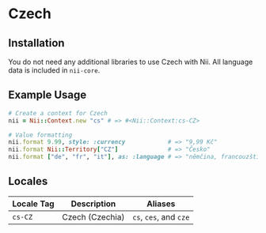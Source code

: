 <!-- This file has been generated. Source: languages/_template.md.erb -->

# Czech

## Installation

You do not need any additional libraries to use Czech with Nii.
All language data is included in `nii-core`.

## Example Usage

``` ruby
# Create a context for Czech
nii = Nii::Context.new "cs" # => #<Nii::Context:cs-CZ>

# Value formatting
nii.format 9.99, style: :currency            # => "9,99 Kč"
nii.format Nii::Territory["CZ"]              # => "Česko"
nii.format ["de", "fr", "it"], as: :language # => "němčina, francouzština a italština"
```


## Locales

<table>
  <thead>
    <tr>
      <th>Locale Tag</th>
      <th>Description</th>
      <th>Aliases</th>
    </tr>
  </thead>
  <tbody>
    <tr>
      <td><code>cs-CZ</code></td>
      <td>Czech (Czechia)</td>
      <td><code>cs</code>, <code>ces</code>, and <code>cze</code></td>
    </tr>
  </tbody>
</table>


